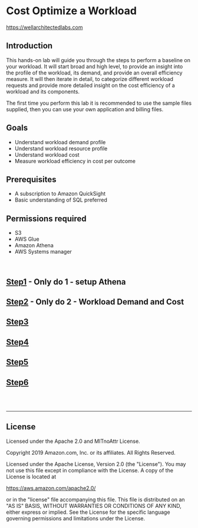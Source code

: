 # Cost Optimize a Workload
https://wellarchitectedlabs.com 

## Introduction
 This hands-on lab will guide you through the steps to perform a baseline on your workload. It will start broad and
 high level, to provide an insight into the profile of the workload, its demand, and provide an overall efficiency
 measure. It will then iterate in detail, to categorize different workload requests and provide more detailed insight
 on the cost efficiency of a workload and its components.

The first time you perform this lab it is recommended to use the sample files supplied, then you can use your own application and billing files.


## Goals
- Understand workload demand profile
- Understand workload resource profile
- Understand workload cost
- Measure workload efficiency in cost per outcome


## Prerequisites
- A subscription to Amazon QuickSight 
- Basic understanding of SQL preferred


## Permissions required
- S3
- AWS Glue
- Amazon Athena
- AWS Systems manager

<BR>


## [Step1](Step1.md) - Only do 1 - setup Athena

## [Step2](Step2.md) - Only do 2 - Workload Demand and Cost

## [Step3](Step3.md) 

## [Step4](Step4.md)

## [Step5](Step5.md)

## [Step6](Step6.md)

<BR>
<BR> 


***

## License
Licensed under the Apache 2.0 and MITnoAttr License.

Copyright 2019 Amazon.com, Inc. or its affiliates. All Rights Reserved.

Licensed under the Apache License, Version 2.0 (the "License"). You may not use this file except in compliance with the License. A copy of the License is located at

https://aws.amazon.com/apache2.0/

or in the "license" file accompanying this file. This file is distributed on an "AS IS" BASIS, WITHOUT WARRANTIES OR CONDITIONS OF ANY KIND, either express or implied. See the License for the specific language governing permissions and limitations under the License.
